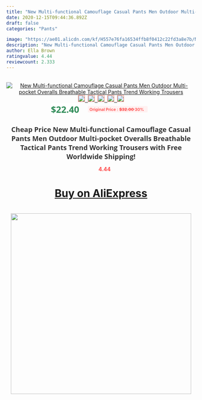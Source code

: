 ```yaml
---
title: "New Multi-functional Camouflage Casual Pants Men Outdoor Multi-pocket Overalls Breathable  Tactical Pants Trend Working Trousers"
date: 2020-12-15T09:44:36.892Z
draft: false
categories: "Pants"

image: "https://ae01.alicdn.com/kf/H557e76fa16534ffb8f0412c22fd3a8e7b/New-Multi-functional-Camouflage-Casual-Pants-Men-Outdoor-Multi-pocket-Overalls-Breathable-Tactical-Pants-Trend-Working.jpg"
description: "New Multi-functional Camouflage Casual Pants Men Outdoor Multi-pocket Overalls Breathable  Tactical Pants Trend Working Trousers"
author: Ella Brown
ratingvalue: 4.44
reviewcount: 2.333
---
```

<br>
<div style="text-align: center;">
<a href="https://s.click.aliexpress.com/e/_A2fjDj" target="_blank" rel="nofollow noopener noreferrer"><img alt="New Multi-functional Camouflage Casual Pants Men Outdoor Multi-pocket Overalls Breathable  Tactical Pants Trend Working Trousers" class="magnifier-image" src="https://ae01.alicdn.com/kf/H557e76fa16534ffb8f0412c22fd3a8e7b/New-Multi-functional-Camouflage-Casual-Pants-Men-Outdoor-Multi-pocket-Overalls-Breathable-Tactical-Pants-Trend-Working.jpg_640x640.jpg">
<br>
<img style="border:1px solid salmon" src="https://ae01.alicdn.com/kf/H557e76fa16534ffb8f0412c22fd3a8e7b/New-Multi-functional-Camouflage-Casual-Pants-Men-Outdoor-Multi-pocket-Overalls-Breathable-Tactical-Pants-Trend-Working.jpg_120x120.jpg">&nbsp;&nbsp;<img style="border:1px solid salmon" src="https://ae01.alicdn.com/kf/H8163bb616a1c4cd9ad7ab59fee228af9n/New-Multi-functional-Camouflage-Casual-Pants-Men-Outdoor-Multi-pocket-Overalls-Breathable-Tactical-Pants-Trend-Working.jpg_120x120.jpg">&nbsp;&nbsp;<img style="border:1px solid salmon" src="https://ae01.alicdn.com/kf/Hcc2522e9901547b59f70b394d5fa4a00n/New-Multi-functional-Camouflage-Casual-Pants-Men-Outdoor-Multi-pocket-Overalls-Breathable-Tactical-Pants-Trend-Working.jpg_120x120.jpg">&nbsp;&nbsp;<img style="border:1px solid salmon" src="https://ae01.alicdn.com/kf/He24547df14b047fe8339ed8cd22598b1q/New-Multi-functional-Camouflage-Casual-Pants-Men-Outdoor-Multi-pocket-Overalls-Breathable-Tactical-Pants-Trend-Working.jpg_120x120.jpg">&nbsp;&nbsp;<img style="border:1px solid salmon" src="https://ae01.alicdn.com/kf/H92c2863d7edf4d13acf8bdc259b298d4Q/New-Multi-functional-Camouflage-Casual-Pants-Men-Outdoor-Multi-pocket-Overalls-Breathable-Tactical-Pants-Trend-Working.jpg_120x120.jpg"></a></div><br0>
<div style="text-align: center;"><span style="background-color: white; border: 0px; box-sizing: border-box; color: seagreen; display: inline-block; font-family: &quot;open sans&quot; , &quot;arial&quot; , &quot;helvetica&quot; , sans-serif , &quot;heiti&quot;; font-size: 24px; font-stretch: inherit; font-weight: 700; line-height: inherit; margin: 0px 10px 0px 0px; padding: 0px; vertical-align: middle;">$22.40 </span>
<span style="background: rgb(255 , 241 , 241); border-radius: 3px; border: 0px; box-sizing: border-box; color: #ff4747; display: inline-block; font-family: inherit; font-size: 12px; font-stretch: inherit; font-style: inherit; font-variant: inherit; font-weight: 600; line-height: inherit; margin: 0px; padding: 2px 5px; transform: scale(0.9); vertical-align: middle;">Original Price : <b style="text-decoration: line-through;">$32.00 </b> 30%&nbsp;&nbsp;</span></div>
<h1 style="color: #333333; display: inline-block; font-family: &quot;open sans&quot; , &quot;arial&quot; , &quot;helvetica&quot; , sans-serif , &quot;heiti&quot;; font-size: 18px; font-stretch: inherit; font-weight: 700; text-align: center;">Cheap Price New Multi-functional Camouflage Casual Pants Men Outdoor Multi-pocket Overalls Breathable  Tactical Pants Trend Working Trousers with Free Worldwide Shipping!</h1>
<div style="color: #ff4747; text-align: center;">
<img src="https://4.bp.blogspot.com/-M0ZcTcb-5uY/XleCXlxnR4I/AAAAAAAAAEc/OrjgMkXV1oMQFaCRZj5HQwOCBcu3w1FegCPcBGAYYCw/s1600/star.png" style="height: 15px;">&nbsp;<b>4.44</b></div>
<div class="button_cont" align="center"><a class="buynow_a" href="https://s.click.aliexpress.com/e/_A2fjDj" target="_blank" rel="nofollow noopener noreferrer"><H1>Buy on AliExpress</H1></a></div><br>
<div class="separator" style="clear: both; text-align: center;">
<img src="https://lh3.googleusercontent.com/-pTy5HemUv9M/XlePHvY0dAI/AAAAAAAAAE4/0nX5iRUoIWY8eMW9Dpxeirr157OZliDIgCLcBGAsYHQ/s1600/badge.gif" width="480">
</div>
